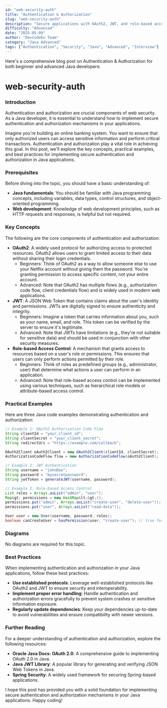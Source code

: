 ```yaml
---
id: "web-security-auth"
title: "Authentication & Authorization"
slug: "web-security-auth"
description: "Secure applications with OAuth2, JWT, and role-based access control."
difficulty: "Advanced"
date: "2025-05-09"
author: "DevCodeEx Team"
category: "Java Advanced"
tags: ["Authentication", "Security", "Java", "Advanced", "Interview"]
---
```


Here's a comprehensive blog post on Authentication &amp; Authorization for both beginner and advanced Java developers:

**web-security-auth**
=====================

### Introduction
Authentication and authorization are crucial components of web security. As a Java developer, it is essential to understand how to implement secure authentication and authorization mechanisms in your applications.

Imagine you're building an online banking system. You want to ensure that only authorized users can access sensitive information and perform critical transactions. Authentication and authorization play a vital role in achieving this goal. In this post, we'll explore the key concepts, practical examples, and best practices for implementing secure authentication and authorization in Java applications.

### Prerequisites
Before diving into the topic, you should have a basic understanding of:

* **Java fundamentals**: You should be familiar with Java programming concepts, including variables, data types, control structures, and object-oriented programming.
* **Web development**: Knowledge of web development principles, such as HTTP requests and responses, is helpful but not required.

### Key Concepts
The following are the core components of authentication and authorization:

* **OAuth2**: A widely used protocol for authorizing access to protected resources. OAuth2 allows users to grant limited access to their data without sharing their login credentials.
	+ Beginners: Think of OAuth2 as a way to allow someone else to use your Netflix account without giving them the password. You're granting permission to access specific content, not your entire account.
	+ Advanced: Note that OAuth2 has multiple flows (e.g., authorization code flow, client credentials flow) and is widely used in modern web applications.
* **JWT**: A JSON Web Token that contains claims about the user's identity and permissions. JWTs are digitally signed to ensure authenticity and integrity.
	+ Beginners: Imagine a token that carries information about you, such as your name, email, and role. This token can be verified by the server to ensure it's legitimate.
	+ Advanced: Note that JWTs have limitations (e.g., they're not suitable for sensitive data) and should be used in conjunction with other security measures.
* **Role-based Access Control**: A mechanism that grants access to resources based on a user's role or permissions. This ensures that users can only perform actions permitted by their role.
	+ Beginners: Think of roles as predefined groups (e.g., administrator, user) that determine what actions a user can perform in an application.
	+ Advanced: Note that role-based access control can be implemented using various techniques, such as hierarchical role models or attribute-based access control.

### Practical Examples
Here are three Java code examples demonstrating authentication and authorization:

```java
// Example 1: OAuth2 Authorization Code Flow
String clientId = "your_client_id";
String clientSecret = "your_client_secret";
String redirectUri = "https://example.com/callback";

OAuth2Client oAuth2Client = new OAuth2Client(clientId, clientSecret);
AuthorizationCodeFlow flow = new AuthorizationCodeFlow(oAuth2Client);

// Example 2: JWT Authentication
String username = "johnDoe";
String password = "mysecretpassword";
String jwtToken = generateJWT(username, password);

// Example 3: Role-based Access Control
List roles = Arrays.asList("admin", "user");
Map&gt; permissions = new HashMap&lt;&gt;();
permissions.put("admin", Arrays.asList("create-user", "delete-user"));
permissions.put("user", Arrays.asList("read-data"));

User user = new User(username, password, roles);
boolean canCreateUser = hasPermission(user, "create-user"); // true for admin role
```

### Diagrams
No diagrams are required for this topic.

### Best Practices
When implementing authentication and authorization in your Java applications, follow these best practices:

* **Use established protocols**: Leverage well-established protocols like OAuth2 and JWT to ensure security and interoperability.
* **Implement proper error handling**: Handle authentication and authorization errors gracefully to prevent system crashes or sensitive information exposure.
* **Regularly update dependencies**: Keep your dependencies up-to-date to avoid vulnerabilities and ensure compatibility with newer versions.

### Further Reading
For a deeper understanding of authentication and authorization, explore the following resources:

* **Oracle Java Docs: OAuth 2.0**: A comprehensive guide to implementing OAuth 2.0 in Java.
* **Java JWT Library**: A popular library for generating and verifying JSON Web Tokens in Java.
* **Spring Security**: A widely used framework for securing Spring-based applications.

I hope this post has provided you with a solid foundation for implementing secure authentication and authorization mechanisms in your Java applications. Happy coding!
